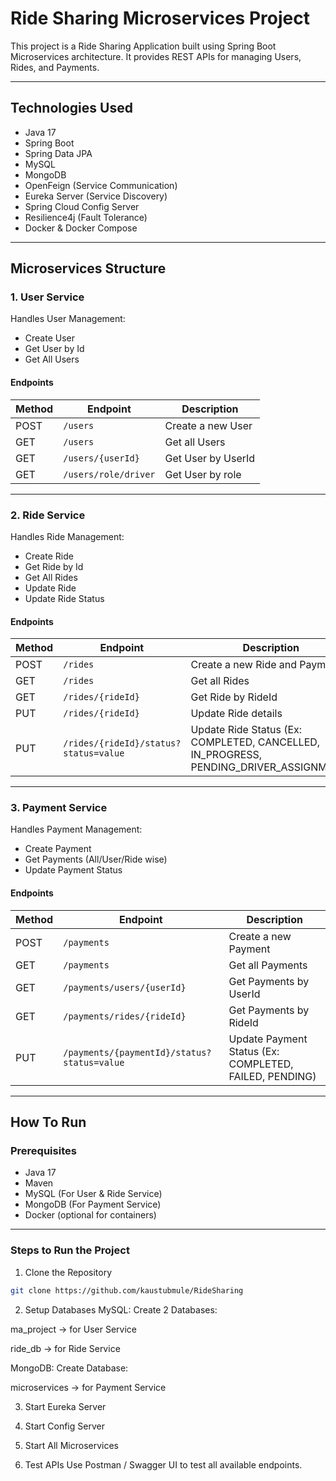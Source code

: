# Ride Sharing Microservices Project

This project is a Ride Sharing Application built using Spring Boot Microservices architecture. It provides REST APIs for managing Users, Rides, and Payments.

---

## Technologies Used
- Java 17
- Spring Boot
- Spring Data JPA
- MySQL
- MongoDB
- OpenFeign (Service Communication)
- Eureka Server (Service Discovery)
- Spring Cloud Config Server
- Resilience4j (Fault Tolerance)
- Docker & Docker Compose

---

## Microservices Structure

### 1. User Service
Handles User Management:
- Create User
- Get User by Id
- Get All Users

#### Endpoints
| Method | Endpoint | Description |
|--------|-----------|-------------|
| POST   | `/users` | Create a new User |
| GET    | `/users` | Get all Users |
| GET    | `/users/{userId}` | Get User by UserId |
| GET    | `/users/role/driver` | Get User by role |

---

### 2. Ride Service
Handles Ride Management:
- Create Ride
- Get Ride by Id
- Get All Rides
- Update Ride
- Update Ride Status

#### Endpoints
| Method | Endpoint | Description |
|--------|-----------|-------------|
| POST   | `/rides` | Create a new Ride and Payment |
| GET    | `/rides` | Get all Rides |
| GET    | `/rides/{rideId}` | Get Ride by RideId |
| PUT    | `/rides/{rideId}` | Update Ride details |
| PUT    | `/rides/{rideId}/status?status=value` | Update Ride Status (Ex: COMPLETED, CANCELLED, IN_PROGRESS, PENDING_DRIVER_ASSIGNMENT) |

---

### 3. Payment Service
Handles Payment Management:
- Create Payment
- Get Payments (All/User/Ride wise)
- Update Payment Status

#### Endpoints
| Method | Endpoint | Description |
|--------|-----------|-------------|
| POST   | `/payments` | Create a new Payment |
| GET    | `/payments` | Get all Payments |
| GET    | `/payments/users/{userId}` | Get Payments by UserId |
| GET    | `/payments/rides/{rideId}` | Get Payments by RideId |
| PUT    | `/payments/{paymentId}/status?status=value` | Update Payment Status (Ex: COMPLETED, FAILED, PENDING) |

---

## How To Run

### Prerequisites
- Java 17
- Maven
- MySQL (For User & Ride Service)
- MongoDB (For Payment Service)
- Docker (optional for containers)

---

### Steps to Run the Project

1. Clone the Repository  
```bash
git clone https://github.com/kaustubmule/RideSharing
```

2. Setup Databases
MySQL:
Create 2 Databases:

ma_project → for User Service

ride_db → for Ride Service

MongoDB:
Create Database:

microservices → for Payment Service

3. Start Eureka Server

4. Start Config Server

5. Start All Microservices

6. Test APIs
Use Postman / Swagger UI to test all available endpoints.

